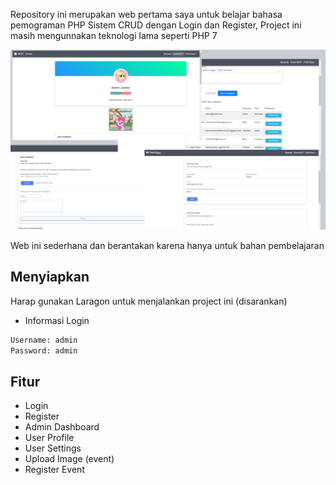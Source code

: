 Repository ini merupakan web pertama saya untuk belajar bahasa pemograman PHP
Sistem CRUD dengan Login dan Register,
Project ini masih mengunnakan teknologi lama seperti PHP 7

<img src="./images/mlpi.png" alt="MLPI">

Web ini sederhana dan berantakan karena hanya untuk bahan pembelajaran

## Menyiapkan
Harap gunakan Laragon untuk menjalankan project ini (disarankan)

- Informasi Login
```bash
Username: admin
Password: admin
```

## Fitur
- Login
- Register
- Admin Dashboard
- User Profile
- User Settings
- Upload Image (event)
- Register Event
